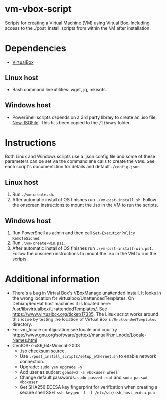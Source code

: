 # vm-vbox-script
Scripts for creating a Virtual Machine (VM) using Virtual Box. Including access to the ./post_install_scripts from within the VM after installation.

# Dependencies
* [VirtualBox](https://www.virtualbox.org/)
## Linux host
* Bash command line utilities: wget, jq, mkisofs. 

## Windows host
* PowerShell scripts depends on a 3rd party library to create an .iso file, [New-ISOFile](https://github.com/whitejamie/library/tree/master/3rdparty/PowerShell/New-ISOFile). This has been copied to the ```/library``` folder.

# Instructions
Both Linux and Windows scripts use a .json config file and some of these parameters can be set via the command line calls to create the VMs. See each script's documentation for details and default ```./config.json```.
## Linux host
1. Run ```./vm-create.sh```.
1. After automatic install of OS finishes run ```./vm-post-install.sh```. Follow the onscreen instructions to mount the .iso in the VM to run the scripts.
## Windows host
1. Run PowerShell as admin and then call ```Set-ExecutionPolicy RemoteSigned```.
1. Run  ```.\vm-create-win.ps1```.
1. After automatic install of OS finishes run ```.\vm-post-install-win.ps1```. Follow the onscreen instructions to mount the .iso in the VM to run the scripts.
# Additional information
* There's a bug in Virtual Box's VBoxManage unattended install. It looks in the wrong location for virtualbox/UnattendedTemplates. On Debian/RedHat host machines it is located here: /usr/lib/virtualbox/UnattendedTemplates/. See https://www.virtualbox.org/ticket/17335.
The Linux script works around this issue by testing the location of Virtual Box's ```/UnattendedTemplates``` directory.
* For vm_locale configuration see locale and country https://www.gnu.org/software/gettext/manual/html_node/Locale-Names.html
* CentOS-7-x86_64-Minimal-2003
  * .iso [checksum](https://wiki.centos.org/action/show/Manuals/ReleaseNotes/CentOS7.2003?action=show&redirect=Manuals%2FReleaseNotes%2FCentOS7) source.
  * Use ```./post_install_scripts/setup_ethernet.sh``` to enable network connection.
  * Upgrade: ```sudo yum upgrade -y```
  * Add user as sudoer: ```gpasswd -a vboxuser wheel```
  * Change default passwords: ```sudo passwd root``` and ```sudo passwd vboxuser```
  * Get SHA256 ECDSA key fingerprint for verification when creating a secure shell SSH: ```ssh-keygen -l -f /etc/ssh/ssh_host_ecdsa.pub```